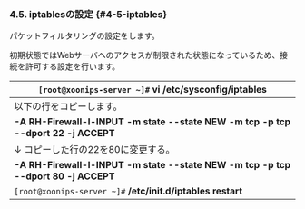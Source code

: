 ### 4.5. iptablesの設定 {#4-5-iptables}

パケットフィルタリングの設定をします。

初期状態ではWebサーバへのアクセスが制限された状態になっているため、接続を許可する設定を行います。

| `[root@xoonips-server ~]#` **vi /etc/sysconfig/iptables** |
| --- |
| 以下の行をコピーします。 |
| **-A RH-Firewall-l-INPUT -m state --state NEW -m tcp -p tcp --dport 22 -j ACCEPT** |
| ↓ コピーした行の22を80に変更する。 |
| **-A RH-Firewall-l-INPUT -m state --state NEW -m tcp -p tcp --dport 80 -j ACCEPT** |
| `[root@xoonips-server ~]#` **/etc/init.d/iptables restart** | ← パケットフィルタリングソフトを再起動する。 |